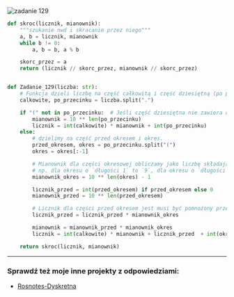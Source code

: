 <picture>
  <source srcset="../../srt/zbior_zadan/129.png" media="(prefers-color-scheme: light)">
  <source srcset="../../srt/zbior_zadan/black_129.png" media="(prefers-color-scheme: dark)">
  <img src="../../srt/zbior_zadan/black_129.png" alt="zadanie 129">
</picture>

```python
def skroc(licznik, mianownik):
    """szukanie nwd i skracanie przez niego"""
    a, b = licznik, mianownik
    while b != 0:
        a, b = b, a % b

    skorc_przez = a
    return (licznik // skorc_przez, mianownik // skorc_przez)


def Zadanie_129(liczba: str):
    # Funkcja dzieli liczbę na część całkowitą i część dziesiętną (po przecinku).
    calkowite, po_przecinku = liczba.split(".")

    if "(" not in po_przecinku:  # Jeśli część dziesiętna nie zawiera okresu
        mianownik = 10 ** len(po_przecinku)
        licznik = int(calkowite) * mianownik + int(po_przecinku)
    else:
        # dzielimy na część przed okresem i okres.
        przed_okresem, okres = po_przecinku.split("(")
        okres = okres[:-1]

        # Mianownik dla części okresowej obliczamy jako liczbę składającą się z dziewiątek
        # np. dla okresu o `długości 1` to `9`, dla okresu o `długości 2` to `99`.
        mianownik_okres = 10 ** len(okres) - 1

        licznik_przed = int(przed_okresem) if przed_okresem else 0
        mianownik_przed = 10 ** len(przed_okresem)

        # Licznik dla części przed okresem jest musi być pomnożony przez mianownik uwzględniający obecność okresu.
        licznik_przed = licznik_przed * mianownik_okres

        mianownik = mianownik_przed * mianownik_okres
        licznik = int(calkowite) * mianownik + licznik_przed  + int(okres)

    return skroc(licznik, mianownik)
```


---
### Sprawdź też moje inne projekty z odpowiedziami:
- [Rosnotes-Dyskretna](https://github.com/kamilGie/Rosnotes-Dyskretna)
